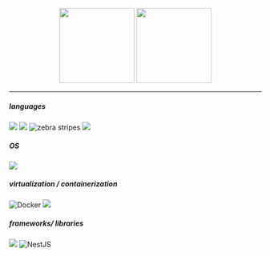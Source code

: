 
<div align="center">


 <img height="150" src="https://github-readme-stats.vercel.app/api?username=SamanthaLHC&show_icons=true&theme=dark">  <img height="150" src="https://github-readme-stats.vercel.app/api/top-langs/?username=SamanthaLHC&theme=dark&layout=compact"> 

</div>

 

</div>

  - - - 

  <h5> languages </h5>
    
![](https://img.shields.io/badge/C-00599C?style=for-the-badge&logo=c&logoColor=white)
![](https://img.shields.io/badge/C%2B%2B-00599C?style=for-the-badge&logo=c%2B%2B&logoColor=white)
![ zebra stripes](https://img.shields.io/badge/TypeScript-007ACC?style=for-the-badge&logo=typescript&logoColor=white) 
![](https://img.shields.io/badge/JavaScript-F7DF1E?style=for-the-badge&logo=javascript&logoColor=black) 

  <h5> OS </h5>
  
  ![](https://img.shields.io/badge/Linux-FCC624?style=for-the-badge&logo=linux&logoColor=black)

  <h5> virtualization /  containerization </h5>
  
![Docker](https://img.shields.io/badge/docker-%230db7ed.svg?style=for-the-badge&logo=docker&logoColor=white)
![](https://img.shields.io/badge/VirtualBox-21416b?style=for-the-badge&logo=VirtualBox&logoColor=white)

  <h5> frameworks/ libraries </h5>

![](https://img.shields.io/badge/React-20232A?style=for-the-badge&logo=react&logoColor=61DAFB)
![NestJS](https://img.shields.io/badge/nestjs-%23E0234E.svg?style=for-the-badge&logo=nestjs&logoColor=white)
